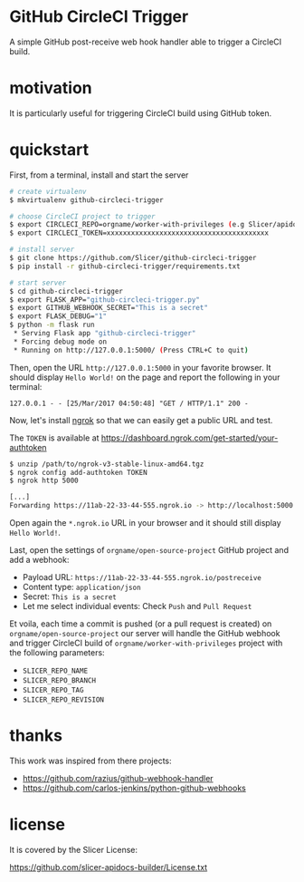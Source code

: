 # GitHub CircleCI Trigger

A simple GitHub post-receive web hook handler able to trigger a CircleCI build.

# motivation

It is particularly useful for triggering CircleCI build using GitHub token.

# quickstart

First, from a terminal, install and start the server

```bash
# create virtualenv
$ mkvirtualenv github-circleci-trigger

# choose CircleCI project to trigger
$ export CIRCLECI_REPO=orgname/worker-with-privileges (e.g Slicer/apidocs.slicer.org)
$ export CIRCLECI_TOKEN=xxxxxxxxxxxxxxxxxxxxxxxxxxxxxxxxxxxxxxxx

# install server
$ git clone https://github.com/Slicer/github-circleci-trigger
$ pip install -r github-circleci-trigger/requirements.txt

# start server
$ cd github-circleci-trigger
$ export FLASK_APP="github-circleci-trigger.py"
$ export GITHUB_WEBHOOK_SECRET="This is a secret"
$ export FLASK_DEBUG="1"
$ python -m flask run
 * Serving Flask app "github-circleci-trigger"
 * Forcing debug mode on
 * Running on http://127.0.0.1:5000/ (Press CTRL+C to quit)
```

Then, open the URL ``http://127.0.0.1:5000`` in your favorite browser. It should display 
``Hello World!`` on the page and report the following in your terminal:

```
127.0.0.1 - - [25/Mar/2017 04:50:48] "GET / HTTP/1.1" 200 -
```

Now, let's install [ngrok](https://ngrok.com/download) so that we can easily get a public URL
and test.

The `TOKEN` is available at https://dashboard.ngrok.com/get-started/your-authtoken

```bash
$ unzip /path/to/ngrok-v3-stable-linux-amd64.tgz
$ ngrok config add-authtoken TOKEN
$ ngrok http 5000

[...]
Forwarding https://11ab-22-33-44-555.ngrok.io -> http://localhost:5000
```

Open again the ``*.ngrok.io`` URL in your browser and it should still display ``Hello World!``.

Last, open the settings of ``orgname/open-source-project`` GitHub project and add a webhook:

 * Payload URL: ``https://11ab-22-33-44-555.ngrok.io/postreceive``
 * Content type: ``application/json``
 * Secret: ``This is a secret``
 * Let me select individual events: Check ``Push`` and ``Pull Request``

Et voila, each time a commit is pushed (or a pull request is created) on ``orgname/open-source-project`` 
our server will handle the GitHub webhook and trigger CircleCI build of ``orgname/worker-with-privileges``
project with the following parameters:

* ``SLICER_REPO_NAME``
* ``SLICER_REPO_BRANCH``
* ``SLICER_REPO_TAG``
* ``SLICER_REPO_REVISION``

# thanks

This work was inspired from there projects:
* https://github.com/razius/github-webhook-handler
* https://github.com/carlos-jenkins/python-github-webhooks

# license

It is covered by the Slicer License:

https://github.com/slicer-apidocs-builder/License.txt
